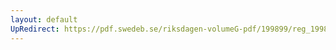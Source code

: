 ```yaml
---
layout: default
UpRedirect: https://pdf.swedeb.se/riksdagen-volumeG-pdf/199899/reg_199899/reg_199899_0228.pdf
---
```

